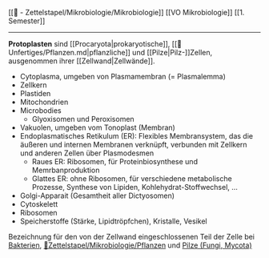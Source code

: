 [[📄 - Zettelstapel/Mikrobiologie/Mikrobiologie]] [[VO Mikrobiologie]] [[1. Semester]]

---

**Protoplasten** sind [[Procaryota|prokaryotische]], [[📂Unfertiges/Pflanzen.md|pflanzliche]] und [[Pilze|Pilz-]]Zellen, ausgenommen ihrer [[Zellwand|Zellwände]].
 - Cytoplasma, umgeben von Plasmamembran (= Plasmalemma)
 - Zellkern
 - Plastiden
 - Mitochondrien
 - Microbodies
	 - Glyoxisomen und Peroxisomen
 - Vakuolen, umgeben vom Tonoplast (Membran)
 - Endoplasmatisches Retikulum (ER): Flexibles Membransystem, das die äußeren und internen Membranen verknüpft, verbunden mit Zellkern und anderen Zellen über Plasmodesmen
	 - Raues ER: Ribosomen, für Proteinbiosynthese und Memrbanproduktion
	 - Glattes ER: ohne Ribosomen, für verschiedene metabolische Prozesse, Synthese von Lipiden, Kohlehydrat-Stoffwechsel, …
 - Golgi-Apparait (Gesamtheit aller Dictyosomen)
 - Cytoskelett
 - Ribosomen
 - Speicherstoffe (Stärke, Lipidtröpfchen), Kristalle, Vesikel

Bezeichnung für den von der Zellwand eingeschlossenen Teil der Zelle bei [Bakterien](Bakterien.md), [📂Zettelstapel/Mikrobiologie/Pflanzen](%F0%9F%93%82Zettelstapel/Mikrobiologie/Pflanzen.md) und [Pilze (Fungi, Mycota)](Pilze-(Fungi,-Mycota).md)
